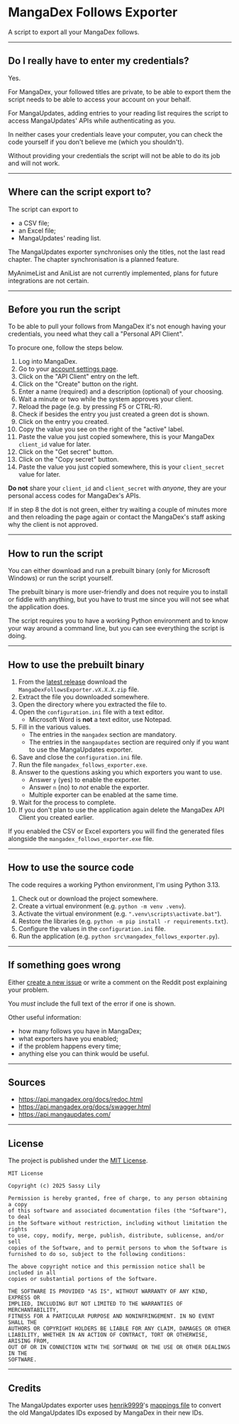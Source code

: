# MangaDex Follows Exporter

A script to export all your MangaDex follows.

---

## Do I really have to enter my credentials?

Yes.

For MangaDex, your followed titles are private, to be able to export them the script needs to be able to access your account on your behalf.

For MangaUpdates, adding entries to your reading list requires the script to access MangaUpdates' APIs while authenticating as you.

In neither cases your credentials leave your computer, you can check the code yourself if you don't believe me (which you shouldn't).

Without providing your credentials the script will not be able to do its job and will not work.

---

## Where can the script export to?

The script can export to

* a CSV file;
* an Excel file;
* MangaUpdates' reading list.

The MangaUpdates exporter synchronises only the titles, not the last read chapter. The chapter synchronisation is a planned feature.

MyAnimeList and AniList are not currently implemented, plans for future integrations are not certain.

---

## Before you run the script

To be able to pull your follows from MangaDex it's not enough having your credentials, you need what they call a "Personal API Client".

To procure one, follow the steps below.

1. Log into MangaDex.
2. Go to your [account settings page].
3. Click on the "API Client" entry on the left.
4. Click on the "Create" button on the right.
5. Enter a name (required) and a description (optional) of your choosing.
6. Wait a minute or two while the system approves your client.
7. Reload the page (e.g. by pressing F5 or CTRL-R).
8. Check if besides the entry you just created a green dot is shown.
9. Click on the entry you created.
10. Copy the value you see on the right of the "active" label.
11. Paste the value you just copied somewhere, this is your MangaDex `client_id` value for later.
12. Click on the "Get secret" button.
13. Click on the "Copy secret" button.
14. Paste the value you just copied somewhere, this is your `client_secret` value for later.

**Do not** share your `client_id` and `client_secret` with *anyone*, they are your personal access codes for MangaDex's APIs.

If in step 8 the dot is not green, either try waiting a couple of minutes more and then reloading the page again or contact the MangaDex's staff asking why the client is not approved.

---

## How to run the script

You can either download and run a prebuilt binary (only for Microsoft Windows) or run the script yourself.

The prebuilt binary is more user-friendly and does not require you to install or fiddle with anything, but you have to trust me since you will not see what the application does.

The script requires you to have a working Python environment and to know your way around a command line, but you can see everything the script is doing.

---

## How to use the prebuilt binary

1. From the [latest release] download the `MangaDexFollowsExporter.vX.X.X.zip` file.
2. Extract the file you downloaded somewhere.
3. Open the directory where you extracted the file to.
4. Open the `configuration.ini` file with a text editor.
   * Microsoft Word is __not__ a text editor, use Notepad.
5. Fill in the various values.
   * The entries in the `mangadex` section are mandatory.
   * The entries in the `mangaupdates` section are required only if you want to use the MangaUpdates exporter.
6. Save and close the `configuration.ini` file.
7. Run the file `mangadex_follows_exporter.exe`.
8. Answer to the questions asking you which exporters you want to use.
   * Answer `y` (yes) to enable the exporter.
   * Answer `n` (no) to *not* enable the exporter.
   * Multiple exporter can be enabled at the same time.
9. Wait for the process to complete.
10. If you don't plan to use the application again delete the MangaDex API Client you created earlier. 

If you enabled the CSV or Excel exporters you will find the generated files alongside the `mangadex_follows_exporter.exe` file.

---

## How to use the source code

The code requires a working Python environment, I'm using Python 3.13.

1. Check out or download the project somewhere.
2. Create a virtual environment (e.g. `python -m venv .venv`).
3. Activate the virtual environment (e.g. `".venv\scripts\activate.bat"`).
4. Restore the libraries (e.g. `python -m pip install -r requirements.txt`).
5. Configure the values in the `configuration.ini` file.
6. Run the application (e.g. `python src\mangadex_follows_exporter.py`).

---

## If something goes wrong

Either [create a new issue] or write a comment on the Reddit post explaining your problem.

You *must* include the full text of the error if one is shown.

Other useful information:

* how many follows you have in MangaDex;
* what exporters have you enabled;
* if the problem happens every time;
* anything else you can think would be useful.

---

## Sources

* https://api.mangadex.org/docs/redoc.html
* https://api.mangadex.org/docs/swagger.html
* https://api.mangaupdates.com/

---

## License

The project is published under the [MIT License].

    MIT License

    Copyright (c) 2025 Sassy Lily

    Permission is hereby granted, free of charge, to any person obtaining a copy
    of this software and associated documentation files (the "Software"), to deal
    in the Software without restriction, including without limitation the rights
    to use, copy, modify, merge, publish, distribute, sublicense, and/or sell
    copies of the Software, and to permit persons to whom the Software is
    furnished to do so, subject to the following conditions:

    The above copyright notice and this permission notice shall be included in all
    copies or substantial portions of the Software.

    THE SOFTWARE IS PROVIDED "AS IS", WITHOUT WARRANTY OF ANY KIND, EXPRESS OR
    IMPLIED, INCLUDING BUT NOT LIMITED TO THE WARRANTIES OF MERCHANTABILITY,
    FITNESS FOR A PARTICULAR PURPOSE AND NONINFRINGEMENT. IN NO EVENT SHALL THE
    AUTHORS OR COPYRIGHT HOLDERS BE LIABLE FOR ANY CLAIM, DAMAGES OR OTHER
    LIABILITY, WHETHER IN AN ACTION OF CONTRACT, TORT OR OTHERWISE, ARISING FROM,
    OUT OF OR IN CONNECTION WITH THE SOFTWARE OR THE USE OR OTHER DEALINGS IN THE
    SOFTWARE.

---

## Credits

The MangaUpdates exporter uses [henrik9999]'s [mappings file] to convert the old MangaUpdates IDs exposed by MangaDex in their new IDs.

[account settings page]: <https://mangadex.org/settings>
[latest release]: <https://github.com/sassy-lily/mangadex-follows-exporter/releases/latest>
[create a new issue]: <https://github.com/sassy-lily/mangadex-follows-exporter/issues>
[MIT License]: <https://choosealicense.com/licenses/mit/>
[henrik9999]: <https://github.com/henrik9999>
[mappings file]: <https://github.com/henrik9999/mangaupdates-old-id-mapping>
